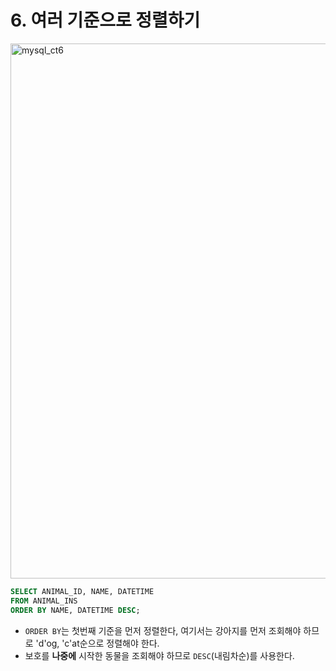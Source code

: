 # 6. 여러 기준으로 정렬하기

<img width="856" alt="mysql_ct6" src="https://user-images.githubusercontent.com/86516594/170632161-889e3583-53f1-4cb6-a926-b692944ffb7d.png">

```SQL
SELECT ANIMAL_ID, NAME, DATETIME
FROM ANIMAL_INS
ORDER BY NAME, DATETIME DESC;
```

* `ORDER BY`는 첫번째 기준을 먼저 정렬한다, 여기서는 강아지를 먼저 조회해야 하므로 'd'og, 'c'at순으로 정렬해야 한다. 
* 보호를 **나중에** 시작한 동물을 조회해야 하므로 `DESC`(내림차순)를 사용한다.

